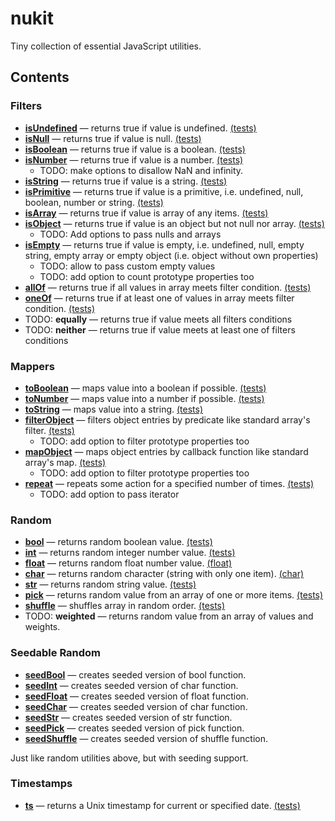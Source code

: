 # nukit

Tiny collection of essential JavaScript utilities.

## Contents

### Filters

  - [**isUndefined**](src/filters/isUndefined/index.ts) — returns true if value is undefined. [(tests)](src/filters/isUndefined/index.test.ts)
  - [**isNull**](src/filters/isNull/index.ts) — returns true if value is null. [(tests)](src/filters/isNull/index.test.ts)
  - [**isBoolean**](src/filters/isBoolean/index.ts) — returns true if value is a boolean. [(tests)](src/filters/isBoolean/index.test.ts)
  - [**isNumber**](src/filters/isNumber/index.ts) — returns true if value is a number. [(tests)](src/filters/isNumber/index.test.ts)
    - TODO: make options to disallow NaN and infinity.
  - [**isString**](src/filters/isString/index.ts) — returns true if value is a string. [(tests)](src/filters/isString/index.test.ts)
  - [**isPrimitive**](src/filters/isPrimitive/index.ts) — returns true if value is a primitive, i.e. undefined, null, boolean, number or string. [(tests)](src/filters/isPrimitive/index.test.ts)
  - [**isArray**](src/filters/isArray/index.ts) — returns true if value is array of any items. [(tests)](src/filters/isArray/index.test.ts)
  - [**isObject**](src/filters/isObject/index.ts) — returns true if value is an object but not null nor array. [(tests)](src/filters/isObject/index.test.ts)
    - TODO: Add options to pass nulls and arrays
  - [**isEmpty**](src/filters/isEmpty/index.ts) — returns true if value is empty, i.e. undefined, null, empty string, empty array or empty object (i.e. object without own properties)
    - TODO: allow to pass custom empty values
    - TODO: add option to count prototype properties too
  - [**allOf**](src/filters/allOf/index.ts) — returns true if all values in array meets filter condition. [(tests)](src/filters/allOf/index.test.ts)
  - [**oneOf**](src/filters/oneOf/index.ts) — returns true if at least one of values in array meets filter condition. [(tests)](src/filters/oneOf/index.test.ts)
  - TODO: **equally** — returns true if value meets all filters conditions
  - TODO: **neither** — returns true if value meets at least one of filters conditions

### Mappers

  - [**toBoolean**](src/mappers/toBoolean/index.ts) — maps value into a boolean if possible. [(tests)](src/mappers/toBoolean/index.test.ts)
  - [**toNumber**](src/mappers/toNumber/index.ts) — maps value into a number if possible. [(tests)](src/mappers/toNumber/index.test.ts)
  - [**toString**](src/mappers/toString/index.ts) — maps value into a string. [(tests)](src/mappers/toString/index.test.ts)
  - [**filterObject**](src/mappers/filterObject/index.ts) — filters object entries by predicate like standard array's filter. [(tests)](src/mappers/filterObject/index.test.ts)
    - TODO: add option to filter prototype properties too
  - [**mapObject**](src/mappers/mapObject/index.ts) — maps object entries by callback function like standard array's map. [(tests)](src/mappers/)
    - TODO: add option to filter prototype properties too
  - [**repeat**](src/mappers/repeat/index.ts) — repeats some action for a specified number of times. [(tests)](src/mappers/repeat/index.test.ts)
    - TODO: add option to pass iterator

### Random

  - [**bool**](src/random/bool/index.ts) — returns random boolean value. [(tests)](src/random/bool/index.test.ts)
  - [**int**](src/random/int/index.ts) — returns random integer number value. [(tests)](src/random/int/index.test.ts)
  - [**float**](src/random/float/index.ts) — returns random float number value. [(float)](src/random/float/index.test.ts)
  - [**char**](src/random/char/index.ts) — returns random character (string with only one item). [(char)](src/random/char/index.test.ts)
  - [**str**](src/random/str/index.ts) — returns random string value. [(tests)](src/random/str/index.test.ts)
  - [**pick**](src/random/pick/index.ts) — returns random value from an array of one or more items. [(tests)](src/random/pick/index.test.ts)
  - [**shuffle**](src/random/shuffle/index.ts) — shuffles array in random order. [(tests)](src/random/shuffle/index.test.ts)
  - TODO: **weighted** — returns random value from an array of values and weights.

### Seedable Random

  - [**seedBool**](src/seedable/seedBool/index.ts) — creates seeded version of bool function.
  - [**seedInt**](src/seedable/seedInt/index.ts) — creates seeded version of char function.
  - [**seedFloat**](src/seedable/seedFloat/index.ts) — creates seeded version of float function.
  - [**seedChar**](src/seedable/seedChar/index.ts) — creates seeded version of char function.
  - [**seedStr**](src/seedable/seedStr/index.ts) — creates seeded version of str function.
  - [**seedPick**](src/seedable/seedPick/index.ts) — creates seeded version of pick function.
  - [**seedShuffle**](src/seedable/seedShuffle/index.ts) — creates seeded version of shuffle function.

Just like random utilities above, but with seeding support.

### Timestamps

  - [**ts**](src/timestamps/ts/index.ts) — returns a Unix timestamp for current or specified date. [(tests)](src/timestamps/ts/index.test.ts)
